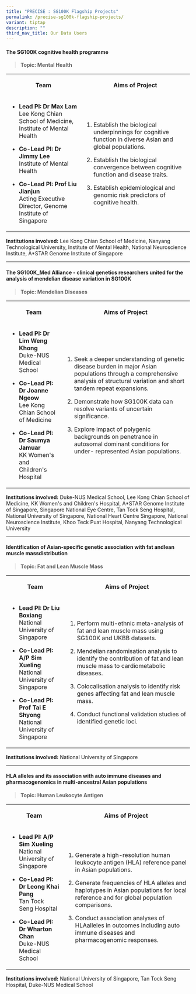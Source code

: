 ```yaml
---
title: "PRECISE : SG100K Flagship Projects"
permalink: /precise-sg100k-flagship-projects/
variant: tiptap
description: ""
third_nav_title: Our Data Users
---
```

<h4><strong>The SG100K cognitive health programme</strong></h4>
<blockquote>
<p><strong>Topic: Mental Health</strong>
</p>
</blockquote>
<table style="minWidth: 100px">
<colgroup>
<col>
<col>
</colgroup>
<tbody>
<tr>
<th rowspan="1" colspan="1">
<p>Team</p>
</th>
<th rowspan="1" colspan="1">
<p>Aims of Project</p>
</th>
</tr>
<tr>
<td rowspan="1" colspan="1">
<ul data-tight="true" class="tight">
<li>
<p><strong>Lead PI: Dr Max Lam</strong>
<br>Lee Kong Chian School of Medicine, Institute of Mental Health</p>
</li>
<li>
<p><strong>Co-Lead PI: Dr Jimmy Lee</strong>
<br>Institute of Mental Health</p>
</li>
<li>
<p><strong>Co-Lead PI: Prof Liu Jianjun</strong>
<br>Acting Executive Director, Genome Institute of Singapore</p>
</li>
</ul>
</td>
<td rowspan="1" colspan="1">
<ol data-tight="true" class="tight">
<li>
<p>Establish the biological underpinnings for cognitive function in diverse
Asian and global populations.</p>
</li>
<li>
<p>Establish the biological convergence between cognitive function and disease
traits.</p>
</li>
<li>
<p>Establish epidemiological and genomic risk predictors of cognitive health.</p>
</li>
</ol>
</td>
</tr>
</tbody>
</table>
<p><strong>Institutions involved:</strong> Lee Kong Chian School of Medicine,
Nanyang Technological University, Institute of Mental Health, National
Neuroscience Institute, A*STAR Genome Institute of Singapore</p>
<hr>
<h4><strong>The SG100K_Med Alliance - clinical genetics researchers united for the analysis of mendelian disease variation in SG100K</strong></h4>
<blockquote>
<p><strong>Topic: Mendelian Diseases</strong>
</p>
</blockquote>
<table style="minWidth: 100px">
<colgroup>
<col>
<col>
</colgroup>
<tbody>
<tr>
<th rowspan="1" colspan="1">
<p>Team</p>
</th>
<th rowspan="1" colspan="1">
<p>Aims of Project</p>
</th>
</tr>
<tr>
<td rowspan="1" colspan="1">
<ul data-tight="true" class="tight">
<li>
<p><strong>Lead PI: Dr Lim Weng Khong</strong>
<br>Duke-NUS Medical School</p>
</li>
<li>
<p><strong>Co-Lead PI: Dr Joanne Ngeow </strong>
<br>Lee Kong Chian School of Medicine</p>
</li>
<li>
<p><strong>Co-Lead PI: Dr Saumya Jamuar </strong>
<br>KK Women's and Children's Hospital</p>
</li>
</ul>
</td>
<td rowspan="1" colspan="1">
<ol data-tight="true" class="tight">
<li>
<p>Seek a deeper understanding of genetic disease burden in major Asian populations
through a comprehensive analysis of structural variation and short tandem
repeat expansions.</p>
</li>
<li>
<p>Demonstrate how SG100K data can resolve variants of uncertain significance.</p>
</li>
<li>
<p>Explore impact of polygenic backgrounds on penetrance in autosomal dominant
conditions for under- represented Asian populations.</p>
</li>
</ol>
</td>
</tr>
</tbody>
</table>
<p><strong>Institutions involved:</strong> Duke-NUS Medical School, Lee Kong
Chian School of Medicine, KK Women's and Children's Hospital, A*STAR Genome
Institute of Singapore, Singapore National Eye Centre, Tan Tock Seng Hospital,
National University of Singapore, National Heart Centre Singapore, National
Neuroscience Institute, Khoo Teck Puat Hospital, Nanyang Technological
University</p>
<hr>
<h4><strong>Identification of Asian-specific genetic association with fat andlean muscle massdistribution</strong></h4>
<blockquote>
<p><strong>Topic: Fat and Lean Muscle Mass</strong>
</p>
</blockquote>
<table style="minWidth: 100px">
<colgroup>
<col>
<col>
</colgroup>
<tbody>
<tr>
<th rowspan="1" colspan="1">
<p>Team</p>
</th>
<th rowspan="1" colspan="1">
<p>Aims of Project</p>
</th>
</tr>
<tr>
<td rowspan="1" colspan="1">
<ul data-tight="true" class="tight">
<li>
<p><strong>Lead PI: Dr Liu Boxiang</strong>
<br>National University of Singapore</p>
</li>
<li>
<p><strong>Co-Lead PI: A/P Sim Xueling</strong>
<br>National University of Singapore</p>
</li>
<li>
<p><strong>Co-Lead PI: Prof Tai E Shyong</strong>
<br>National University of Singapore</p>
</li>
</ul>
</td>
<td rowspan="1" colspan="1">
<ol data-tight="true" class="tight">
<li>
<p>Perform multi-ethnic meta-analysis of fat and lean muscle mass using SG100K
and UKBB datasets.</p>
</li>
<li>
<p>Mendelian randomisation analysis to identify the contribution of fat and
lean muscle mass to cardiometabolic diseases.</p>
</li>
<li>
<p>Colocalisation analysis to identify risk genes affecting fat and lean
muscle mass.</p>
</li>
<li>
<p>Conduct functional validation studies of identified genetic loci.</p>
</li>
</ol>
</td>
</tr>
</tbody>
</table>
<p><strong>Institutions involved:</strong> National University of Singapore</p>
<hr>
<h4><strong>HLA alleles and its association with auto immune diseases and pharmacogenomics in multi-ancestral Asian populations</strong></h4>
<blockquote>
<p><strong>Topic: Human Leukocyte Antigen</strong>
</p>
</blockquote>
<table style="minWidth: 100px">
<colgroup>
<col>
<col>
</colgroup>
<tbody>
<tr>
<th rowspan="1" colspan="1">
<p>Team</p>
</th>
<th rowspan="1" colspan="1">
<p>Aims of Project</p>
</th>
</tr>
<tr>
<td rowspan="1" colspan="1">
<ul data-tight="true" class="tight">
<li>
<p><strong>Lead PI: A/P Sim Xueling</strong>
<br>National University of Singapore</p>
</li>
<li>
<p><strong>Co-Lead PI: Dr Leong Khai Pang</strong>
<br>Tan Tock Seng Hospital</p>
</li>
<li>
<p><strong>Co-Lead PI: Dr Wharton Chan</strong>
<br>Duke-NUS Medical School</p>
</li>
</ul>
</td>
<td rowspan="1" colspan="1">
<ol data-tight="true" class="tight">
<li>
<p>Generate a high-resolution human leukocyte antigen (HLA) reference panel
in Asian populations.</p>
</li>
<li>
<p>Generate frequencies of HLA alleles and haplotypes in Asian populations
for local reference and for global population comparisons.</p>
</li>
<li>
<p>Conduct association analyses of HLAalleles in outcomes including auto
immune diseases and pharmacogenomic responses.</p>
</li>
</ol>
</td>
</tr>
</tbody>
</table>
<p><strong>Institutions involved:</strong> National University of Singapore,
Tan Tock Seng Hospital, Duke-NUS Medical School</p>
<p></p>
